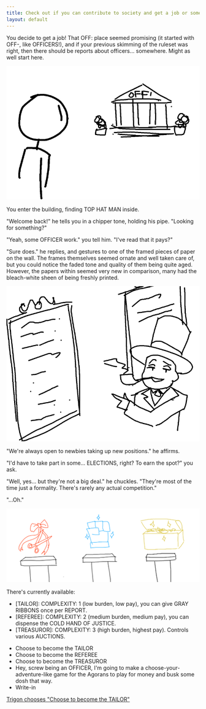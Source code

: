 ```yaml
---
title: Check out if you can contribute to society and get a job or something by becoming an OFFICER.
layout: default
---
```


You decide to get a job! That OFF: place seemed promising (it started with
OFF-, like OFFICERS!), and if your previous skimming of the ruleset was
right, then there should be reports about officers... somewhere. Might as
well start here.

![The player looks over a vast expanse toward a large building with Greek columns labeled "OFF:".](../images/update13a.png)

You enter the building, finding TOP HAT MAN inside.

"Welcome back!" he tells you in a chipper tone, holding his pipe. "Looking
for something?"

"Yeah, some OFFICER work." you tell him. "I've read that it pays?"

"Sure does." he replies, and gestures to one of the framed pieces of paper
on the wall. The frames themselves seemed ornate and well taken care of,
but you could notice the faded tone and quality of them being quite aged.
However, the papers within seemed very new in comparison, many had the
bleach-white sheen of being freshly printed.

![Top Hat Man, pipe in mouth, motions toward a framed document.](../images/update13b.png)

"We're always open to newbies taking up new positions." he affirms.

"I'd have to take part in some... ELECTIONS, right? To earn the spot?" you
ask.

"Well, yes... but they're not a big deal." he chuckles. "They're most of
the time just a formality. There's rarely any actual competition."

"...Oh."

![Three options for officer duties are shown on top of pedestals. To the left, Tailor is represented by a ribbon and a pair of scissors, in the middle is the Referee's cold hand of justice, and on the right is a yellow chest representing the Treasuror](../images/update13c.png)

There's currently available:

* \[TAILOR\]: COMPLEXITY: 1 (low burden, low pay), you can give GRAY RIBBONS
  once per REPORT.
* \[REFEREE\]: COMPLEXITY: 2 (medium burden, medium pay), you can dispense the
  COLD HAND OF JUSTICE.
* \[TREASUROR\]: COMPLEXITY: 3 (high burden, highest pay). Controls various
  AUCTIONS.

- Choose to become the TAILOR
- Choose to become the REFEREE
- Choose to become the TREASUROR
- Hey, screw being an OFFICER, I'm going to make a
  choose-your-adventure-like game for the Agorans to play for money and busk
  some dosh that way.
- Write-in

[Trigon chooses "Choose to become the TAILOR"](update14.html)
